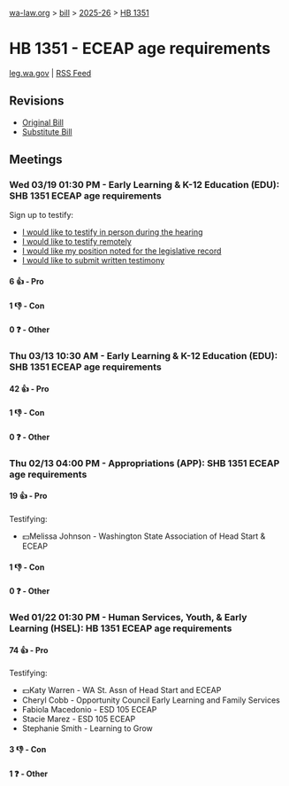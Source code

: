 [wa-law.org](/) > [bill](/bill/) > [2025-26](/bill/2025-26/) > [HB 1351](/bill/2025-26/hb/1351/)

# HB 1351 - ECEAP age requirements
[leg.wa.gov](https://app.leg.wa.gov/billsummary?BillNumber=1351&Year=2025&Initiative=false) | [RSS Feed](./rss.xml)

## Revisions
* [Original Bill](1/)
* [Substitute Bill](S/)

## Meetings
### Wed 03/19 01:30 PM - Early Learning & K-12 Education (EDU): SHB 1351 ECEAP age requirements
Sign up to testify:
* [I would like to testify in person during the hearing](https://app.leg.wa.gov/csi/Testifier/Add?chamber=House&mId=33039&aId=165859&caId=26377&tId=1)
* [I would like to testify remotely](https://app.leg.wa.gov/csi/Testifier/Add?chamber=House&mId=33039&aId=165859&caId=26377&tId=2)
* [I would like my position noted for the legislative record](https://app.leg.wa.gov/csi/Testifier/Add?chamber=House&mId=33039&aId=165859&caId=26377&tId=3)
* [I would like to submit written testimony](https://app.leg.wa.gov/csi/Testifier/Add?chamber=House&mId=33039&aId=165859&caId=26377&tId=4)

#### 6 👍 - Pro

#### 1 👎 - Con

#### 0 ❓ - Other

### Thu 03/13 10:30 AM - Early Learning & K-12 Education (EDU): SHB 1351 ECEAP age requirements
#### 42 👍 - Pro

#### 1 👎 - Con

#### 0 ❓ - Other

### Thu 02/13 04:00 PM - Appropriations (APP): SHB 1351 ECEAP age requirements
#### 19 👍 - Pro
Testifying:
* 💵Melissa Johnson - Washington State Association of Head Start & ECEAP

#### 1 👎 - Con

#### 0 ❓ - Other

### Wed 01/22 01:30 PM - Human Services, Youth, & Early Learning (HSEL): HB 1351 ECEAP age requirements
#### 74 👍 - Pro
Testifying:
* 💵Katy Warren - WA St. Assn of Head Start and ECEAP
* Cheryl Cobb - Opportunity Council Early Learning and Family Services
* Fabiola Macedonio - ESD 105 ECEAP
* Stacie Marez - ESD 105 ECEAP
* Stephanie Smith - Learning to Grow

#### 3 👎 - Con

#### 1 ❓ - Other
